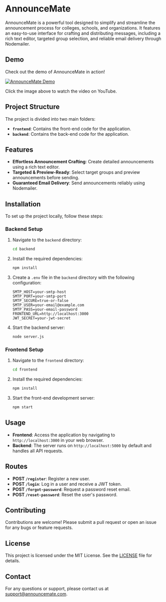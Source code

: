 # AnnounceMate

AnnounceMate is a powerful tool designed to simplify and streamline the announcement process for colleges, schools, and organizations. It features an easy-to-use interface for crafting and distributing messages, including a rich text editor, targeted group selection, and reliable email delivery through Nodemailer.

## Demo

Check out the demo of AnnounceMate in action!

[![AnnounceMate Demo](https://img.youtube.com/vi/HuqQujky0Bk/0.jpg)](https://www.youtube.com/watch?v=HuqQujky0Bk)

Click the image above to watch the video on YouTube.


## Project Structure

The project is divided into two main folders:

- **`frontend`**: Contains the front-end code for the application.
- **`backend`**: Contains the back-end code for the application.

## Features

- **Effortless Announcement Crafting**: Create detailed announcements using a rich text editor.
- **Targeted & Preview-Ready**: Select target groups and preview announcements before sending.
- **Guaranteed Email Delivery**: Send announcements reliably using Nodemailer.

## Installation

To set up the project locally, follow these steps:

### Backend Setup

1. Navigate to the `backend` directory:

    ```bash
    cd backend
    ```

2. Install the required dependencies:

    ```bash
    npm install
    ```

3. Create a `.env` file in the `backend` directory with the following configuration:

    ```env
    SMTP_HOST=your-smtp-host
    SMTP_PORT=your-smtp-port
    SMTP_SECURE=true-or-false
    SMTP_USER=your-email@example.com
    SMTP_PASS=your-email-password
    FRONTEND_URL=http://localhost:3000
    JWT_SECRET=your-jwt-secret
    ```

4. Start the backend server:

    ```bash
    node server.js
    ```

### Frontend Setup

1. Navigate to the `frontend` directory:

    ```bash
    cd frontend
    ```

2. Install the required dependencies:

    ```bash
    npm install
    ```

3. Start the front-end development server:

    ```bash
    npm start
    ```

## Usage

- **Frontend**: Access the application by navigating to `http://localhost:3000` in your web browser.
- **Backend**: The server runs on `http://localhost:5000` by default and handles all API requests.

## Routes

- **POST `/register`**: Register a new user.
- **POST `/login`**: Log in a user and receive a JWT token.
- **POST `/forgot-password`**: Request a password reset email.
- **POST `/reset-password`**: Reset the user's password.

## Contributing

Contributions are welcome! Please submit a pull request or open an issue for any bugs or feature requests.

## License

This project is licensed under the MIT License. See the [LICENSE](LICENSE) file for details.

## Contact

For any questions or support, please contact us at [support@announcemate.com](mailto:support@announcemate.com).
